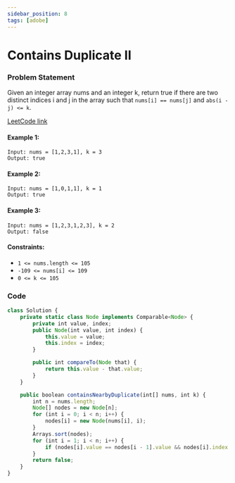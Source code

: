 ```yaml
---
sidebar_position: 8
tags: [adobe]
---
```


# Contains Duplicate II

### Problem Statement

Given an integer array nums and an integer k, return true if there are two distinct indices i and j in the array such that `nums[i] == nums[j]` and `abs(i - j) <= k`.

[LeetCode link](https://leetcode.com/problems/contains-duplicate-ii/)

#### Example 1:

```
Input: nums = [1,2,3,1], k = 3
Output: true
```

#### Example 2:

```
Input: nums = [1,0,1,1], k = 1
Output: true
```

#### Example 3:

```
Input: nums = [1,2,3,1,2,3], k = 2
Output: false
```

#### Constraints:

- `1 <= nums.length <= 105`
- `-109 <= nums[i] <= 109`
- `0 <= k <= 105`

### Code

```jsx title="Java Code"
class Solution {
    private static class Node implements Comparable<Node> {
        private int value, index;
        public Node(int value, int index) {
            this.value = value;
            this.index = index;
        }

        public int compareTo(Node that) {
            return this.value - that.value;
        }
    }

    public boolean containsNearbyDuplicate(int[] nums, int k) {
        int n = nums.length;
        Node[] nodes = new Node[n];
        for (int i = 0; i < n; i++) {
            nodes[i] = new Node(nums[i], i);
        }
        Arrays.sort(nodes);
        for (int i = 1; i < n; i++) {
            if (nodes[i].value == nodes[i - 1].value && nodes[i].index - nodes[i - 1].index <= k) return true;
        }
        return false;
    }
}
```
